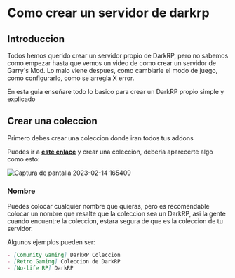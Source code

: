 # Como crear un servidor de darkrp

## Introduccion

Todos hemos querido crear un servidor propio de DarkRP, pero no sabemos como empezar hasta que vemos un video de como crear un servidor de Garry's Mod.
Lo malo viene despues, como cambiarle el modo de juego, como configurarlo, como se arregla X error.

En esta guia enseñare todo lo basico para crear un DarkRP propio simple y explicado

## Crear una coleccion

Primero debes crear una coleccion donde iran todos tus addons

Puedes ir a **[este enlace](https://steamcommunity.com/workshop/editcollection/?appid=4000)** y crear una coleccion, deberia aparecerte algo como esto:

![Captura de pantalla 2023-02-14 165409](https://user-images.githubusercontent.com/70909800/218846975-83f63a20-3a85-4468-b611-d4f60b3823c6.png)

### Nombre

Puedes colocar cualquier nombre que quieras, pero es recomendable colocar un nombre que resalte que la coleccion sea un DarkRP, asi la gente cuando encuentre la coleccion, estara segura de que es la coleccion de tu servidor.

Algunos ejemplos pueden ser:
```markdown
- [Comunity Gaming] DarkRP Coleccion
- [Retro Gaming] Coleccion de DarkRP
- [No-life RP] DarkRP
```

### 
